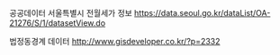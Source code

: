 공공데이터 서울특별시 전월세가 정보 
https://data.seoul.go.kr/dataList/OA-21276/S/1/datasetView.do


법정동경계 데이터
http://www.gisdeveloper.co.kr/?p=2332